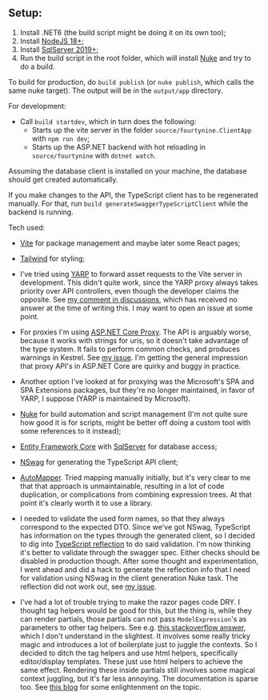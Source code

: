 ﻿## Setup:


1. Install .NET6 (the build script might be doing it on its own too);
2. Install [NodeJS 18+](https://nodejs.org/en/);
3. Install [SqlServer 2019+](https://www.microsoft.com/en-us/sql-server/sql-server-downloads);
4. Run the build script in the root folder, which will install [Nuke](https://nuke.build/) and try to do a build.


To build for production, do `build publish` (or `nuke publish`, which calls the same nuke target).
The output will be in the `output/app` directory.

For development:
- Call `build startdev`, which in turn does the following:
    - Starts up the vite server in the folder `source/fourtynine.ClientApp` with `npm run dev`;
    - Starts up the ASP.NET backend with hot reloading in `source/fourtynine` with `dotnet watch`.

Assuming the database client is installed on your machine, the database should get created automatically.

If you make changes to the API, the TypeScript client has to be regenerated manually. For that, run `build generateSwaggerTypeScriptClient` while the backend is running.

Tech used:

- [Vite](https://vitejs.dev/) for package management and maybe later some React pages;

- [Tailwind](https://tailwindcss.com/) for styling;

- I've tried using [YARP](https://microsoft.github.io/reverse-proxy/index.html) to forward asset requests to the Vite server in development.
This didn't quite work, since the YARP proxy always takes priority over API controllers, even though the developer claims the opposite.
See [my comment in discussions](https://github.com/microsoft/reverse-proxy/discussions/792#discussioncomment-4119355), which has received no answer at the time of writing this.
I may want to open an issue at some point.

- For proxies I'm using [ASP.NET Core Proxy](https://github.com/twitchax/AspNetCore.Proxy).
The API is arguably worse, because it works with strings for uris, so it doesn't take advantage of the type system.
It fails to perform common checks, and produces warnings in Kestrel. See [my issue](https://github.com/twitchax/AspNetCore.Proxy/issues/101).
I'm getting the general impression that proxy API's in ASP.NET Core are quirky and buggy in practice.

- Another option I've looked at for proxying was the Microsoft's SPA and SPA Extensions packages, but they're no longer maintained, in favor of YARP, I suppose (YARP is maintained by Microsoft).

- [Nuke](https://nuke.build/) for build automation and script management (I'm not quite sure how good it is for scripts, might be better off doing a custom tool with some references to it instead);

- [Entity Framework Core](https://docs.microsoft.com/en-us/ef/core/) with [SqlServer](https://docs.microsoft.com/en-us/ef/core/providers/sql-server/?tabs=dotnet-core-cli) for database access;

- [NSwag](https://github.com/RicoSuter/NSwag) for generating the TypeScript API client;

- [AutoMapper](https://automapper.org/).
Tried mapping manually initially, but it's very clear to me that that approach is unmaintainable, resulting in a lot of code duplication, or complications from combining expression trees.
At that point it's clearly worth it to use a library.

- I needed to validate the used form names, so that they always correspond to the expected DTO.
Since we've got NSwag, TypeScript has information on the types through the generated client, so I decided to dig into [TypeScript reflection](https://github.com/Hookyns/tst-reflect) to do said validation.
I'm now thinking it's better to validate through the swagger spec.
Either checks should be disabled in production though.
After some thought and experimentation, I went ahead and did a hack to generate the reflection info that I need for validation using NSwag in the client generation Nuke task. The reflection did not work out, see [my issue](https://github.com/Hookyns/tst-reflect/issues/83).

- I've had a lot of trouble trying to make the razor pages code DRY.
I thought tag helpers would be good for this, but the thing is, while they can render partials, those partials can not pass `ModelExpression`'s as parameters to other tag helpers.
See e.g. [this stackoverflow answer](https://stackoverflow.com/a/55474543/9731532), which I don't understand in the slightest.
It involves some really tricky magic and introduces a lot of boilerplate just to juggle the contexts.
So I decided to ditch the tag helpers and use html helpers, specifically editor/display templates. These just use html helpers to achieve the same effect. Rendering these inside partials still involves some magical context juggling, but it's far less annoying. The documentation is sparse too.
See [this blog](https://cpratt.co/displaytemplates-and-editortemplates-for-fun-and-profit/) for some enlightenment on the topic.
